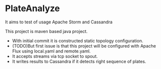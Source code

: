 # PlateAnalyze
It aims to test of usage Apache Storm and Cassandra

This project is maven based java project.

* With initial commit it is constructed static topology configuration. 
* (TODO)But first issue is that this project will be configured with Apache Flux using local.yaml and remote.yaml.
* It accepts streams via tcp socket to spout.
* It writes results to Cassandra if it detects right sequence of plates.


